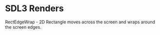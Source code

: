 # SDL3 Renders
RectEdgeWrap - 2D Rectangle moves across the screen and wraps around the screen edges.